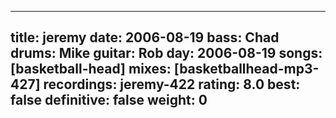 
---
title: jeremy
date: 2006-08-19
bass:	Chad
drums:	Mike
guitar:	Rob
day: 2006-08-19
songs: [basketball-head]
mixes: [basketballhead-mp3-427]
recordings: jeremy-422
rating: 8.0
best: false
definitive: false
weight: 0
---
